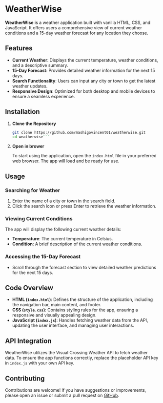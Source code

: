 # WeatherWise

**WeatherWise** is a weather application built with vanilla HTML, CSS, and JavaScript. It offers users a comprehensive view of current weather conditions and a 15-day weather forecast for any location they choose.

## Features

- **Current Weather**: Displays the current temperature, weather conditions, and a descriptive summary.
- **15-Day Forecast**: Provides detailed weather information for the next 15 days.
- **Search Functionality**: Users can input any city or town to get the latest weather updates.
- **Responsive Design**: Optimized for both desktop and mobile devices to ensure a seamless experience.

## Installation

1. **Clone the Repository**

   ```bash
   git clone https://github.com/mashigovincent01/weatherwise.git
   cd weatherwise```
 2. **Open in brower**

    To start using the application, open the `index.html` file in your preferred web browser. The app will load and be ready for use.

## Usage

### Searching for Weather

1. Enter the name of a city or town in the search field.
2. Click the search icon or press Enter to retrieve the weather information.

### Viewing Current Conditions

The app will display the following current weather details:
- **Temperature**: The current temperature in Celsius.
- **Condition**: A brief description of the current weather conditions.

### Accessing the 15-Day Forecast

- Scroll through the forecast section to view detailed weather predictions for the next 15 days.

## Code Overview

- **HTML (`index.html`)**: Defines the structure of the application, including the navigation bar, main content, and footer.
- **CSS (`style.css`)**: Contains styling rules for the app, ensuring a responsive and visually appealing design.
- **JavaScript (`index.js`)**: Handles fetching weather data from the API, updating the user interface, and managing user interactions.

## API Integration

WeatherWise utilizes the Visual Crossing Weather API to fetch weather data. To ensure the app functions correctly, replace the placeholder API key in `index.js` with your own API key.

## Contributing

Contributions are welcome! If you have suggestions or improvements, please open an issue or submit a pull request on [GitHub](https://github.com/mashigovincent01/weatherwise).
